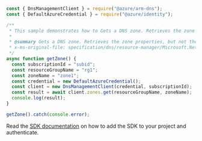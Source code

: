 ```javascript
const { DnsManagementClient } = require("@azure/arm-dns");
const { DefaultAzureCredential } = require("@azure/identity");

/**
 * This sample demonstrates how to Gets a DNS zone. Retrieves the zone properties, but not the record sets within the zone.
 *
 * @summary Gets a DNS zone. Retrieves the zone properties, but not the record sets within the zone.
 * x-ms-original-file: specification/dns/resource-manager/Microsoft.Network/stable/2018-05-01/examples/GetZone.json
 */
async function getZone() {
  const subscriptionId = "subid";
  const resourceGroupName = "rg1";
  const zoneName = "zone1";
  const credential = new DefaultAzureCredential();
  const client = new DnsManagementClient(credential, subscriptionId);
  const result = await client.zones.get(resourceGroupName, zoneName);
  console.log(result);
}

getZone().catch(console.error);
```

Read the [SDK documentation](https://github.com/Azure/azure-sdk-for-js/blob/%40azure%2Farm-dns_5.0.1/sdk/dns/arm-dns/README.md) on how to add the SDK to your project and authenticate.
